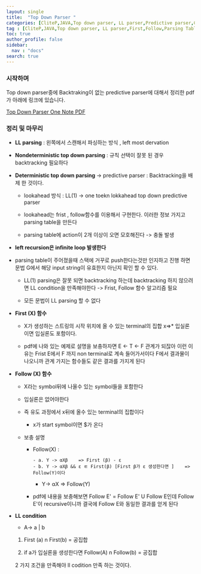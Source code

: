 ```yaml
---
layout: single
title:  "Top Down Parser "
categories: [CliteP,JAVA,Top down parser, LL parser,Predictive parser,Compiler]
tag : [CliteP,JAVA,Top down parser, LL parser,First,Follow,Parsing Table, leftmost derivation,Predictive parser]
toc: true
author_profile: false
sidebar:
  nav : "docs"
search: true
---
```


### 시작하며 

Top down parser중에 Backtraking이 없는 predictive parser에 대해서 정리한 pdf가 아래에 링크에 있습니다. 

<a href="{{site.url}}/pdfs/Top_down_Parsing.pdf">Top Down Parser One Note PDF</a>





### 정리 및 마무리 


* **LL parsing** : 왼쪽에서 스캔해서 파싱하는 방식 , left most dervation 

* **Nondeterministic top down parsing** : 규칙 선택이 잘못 된 경우 backtracking 필요하다 

* **Deterministic top down parsing** -> predictive parser : Backtracking을 배제 한 것이다. 
  
  - lookahead 방식 : LL(1) -> one toekn lokkahead top down predictive parser 

  - lookahead는 frist , follow함수를 이용해서 구현한다. 이러한 정보 가지고 parsing table을 만든다

  - parsing table에 action이 2개 이상이 오면 모호해진다 -> 충돌 발생 


* **left recursion은 infinite loop 발생한다** 


* parsing table이 주어졌을때 스택에 거꾸로 push한다는것만 인지하고 진행 하면 문법 G에서 해당 input string이 유효한지 아닌지 확인 할 수 있다. 

  - LL(1) parsing은 잘못 되면 backtracking 하는데 backtracking 하지 않으려면 LL condition을 만족해야한다 -> Frist, Follow 함수 알고리즘 필요 

  - 모든 문법이 LL parsing 할 수 없다 


* **First (X) 함수** 

  - X가 생성하는 스트링의 시작 위치에 올 수 있는 terminal의 집합 x=>* 입실론 이면 입실론도 포함이다. 

  - pdf에 나와 있는 예제로 설명을 보충하자면 E <- T <- F 관계가 되잖아 이런 이유는 Frist E에서 F 까지 non terminal로 계속 들어가서이다 F에서 결과물이 나오니까 관계 가지는 함수들도 같은 결과를 가지게 된다 


* **Follow (X) 함수** 

  - X라는 symbol뒤에 나올수 있는 symbol들을 포함한다 

  - 입실론은 없어야한다 

  - 즉 유도 과정에서 x뒤에 올수 있는 terminal의 집합이다 

    - x가 start symbol이면 $가 온다 

  - 보충 설명 

    - Follow(X)  : 

		  - a. Y -> αXβ    => First (β) - ε 
		  - b. Y -> αXβ && ε ㅌ First(β) [First β가 ε 생성한다면 ]    => Follow(Y)이다 
      - Y-> αX   => Follow(Y)
  

    - pdf에 내용을 보충해보면 Follow E' = Follow E' U Follow E인데 Follow E'이 recursive이니까 결국에 Follow E와 동일한 결과를 얻게 된다 
  

* **LL condition** 

  - A-> a | b 
  
  1. First (a) n First(b) = 공집합

  2. if a가 입실론을 생성한다면 Follow(A) n Follow(b) = 공집합


  2 가지 조건을 만족해야 ll codition 만족 하는 것이다. 



